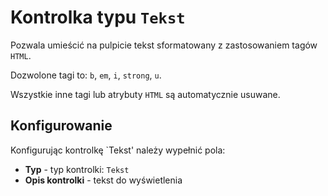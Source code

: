# Kontrolka typu `Tekst`

Pozwala umieścić na pulpicie tekst sformatowany z zastosowaniem tagów `HTML`.

Dozwolone tagi to: `b`, `em`, `i`, `strong`, `u`.

Wszystkie inne tagi lub atrybuty `HTML` są automatycznie usuwane.

## Konfigurowanie

Konfigurując kontrolkę `Tekst' należy wypełnić pola:

- **Typ** - typ kontrolki: `Tekst`
- **Opis kontrolki** - tekst do wyświetlenia
